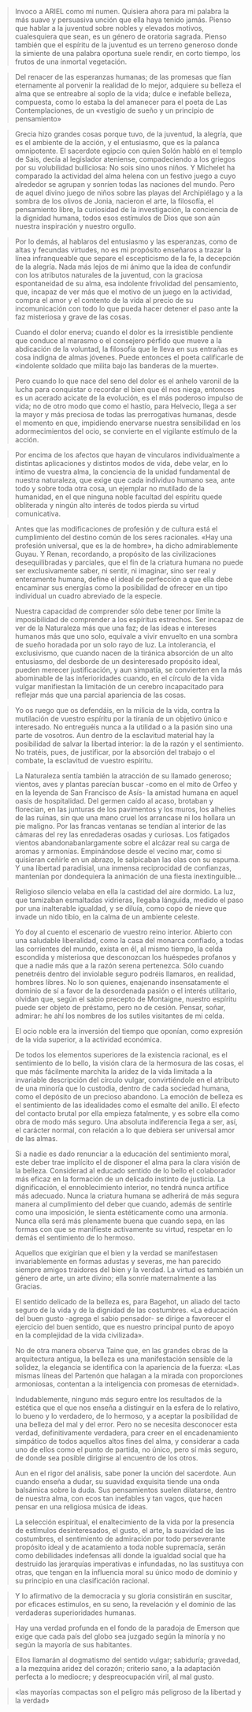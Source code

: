 > Invoco a ARIEL como mi numen. Quisiera ahora para mi palabra la más suave y persuasiva unción que ella haya tenido jamás. Pienso que hablar a la juventud sobre nobles y elevados motivos, cualesquiera que sean, es un género de oratoria sagrada. Pienso también que el espíritu de la juventud es un terreno generoso donde la simiente de una palabra oportuna suele rendir, en corto tiempo, los frutos de una inmortal vegetación.

> Del renacer de las esperanzas humanas; de las promesas que fían eternamente al porvenir la realidad de lo mejor, adquiere su belleza el alma que se entreabre al soplo de la vida; dulce e inefable belleza, compuesta, como lo estaba la del amanecer para el poeta de Las Contemplaciones, de un «vestigio de sueño y un principio de pensamiento»

> Grecia hizo grandes cosas porque tuvo, de la juventud, la alegría, que es el ambiente de la acción, y el entusiasmo, que es la palanca omnipotente. El sacerdote egipcio con quien Solón habló en el templo de Sais, decía al legislador ateniense, compadeciendo a los griegos por su volubilidad bulliciosa: No sois sino unos niños. Y Michelet ha comparado la actividad del alma helena con un festivo juego a cuyo alrededor se agrupan y sonríen todas las naciones del mundo. Pero de aquel divino juego de niños sobre las playas del Archipiélago y a la sombra de los olivos de Jonia, nacieron el arte, la filosofía, el pensamiento libre, la curiosidad de la investigación, la conciencia de la dignidad humana, todos esos estímulos de Dios que son aún nuestra inspiración y nuestro orgullo.

> Por lo demás, al hablaros del entusiasmo y las esperanzas, como de altas y fecundas virtudes, no es mi propósito enseñaros a trazar la línea infranqueable que separe el escepticismo de la fe, la decepción de la alegría. Nada más lejos de mi ánimo que la idea de confundir con los atributos naturales de la juventud, con la graciosa espontaneidad de su alma, esa indolente frivolidad del pensamiento, que, incapaz de ver más que el motivo de un juego en la actividad, compra el amor y el contento de la vida al precio de su incomunicación con todo lo que pueda hacer detener el paso ante la faz misteriosa y grave de las cosas.

> Cuando el dolor enerva; cuando el dolor es la irresistible pendiente que conduce al marasmo o el consejero pérfido que mueve a la abdicación de la voluntad, la filosofía que le lleva en sus entrañas es cosa indigna de almas jóvenes. Puede entonces el poeta calificarle de «indolente soldado que milita bajo las banderas de la muerte». 

> Pero cuando lo que nace del seno del dolor es el anhelo varonil de la lucha para conquistar o recordar el bien que él nos niega, entonces es un acerado acicate de la evolución, es el más poderoso impulso de vida; no de otro modo que como el hastío, para Helvecio, llega a ser la mayor y más preciosa de todas las prerrogativas humanas, desde el momento en que, impidiendo enervarse nuestra sensibilidad en los adormecimientos del ocio, se convierte en el vigilante estímulo de la acción.

> Por encima de los afectos que hayan de vincularos individualmente a distintas aplicaciones y distintos modos de vida, debe velar, en lo íntimo de vuestra alma, la conciencia de la unidad fundamental de nuestra naturaleza, que exige que cada individuo humano sea, ante todo y sobre toda otra cosa, un ejemplar no mutilado de la humanidad, en el que ninguna noble facultad del espíritu quede obliterada y ningún alto interés de todos pierda su virtud comunicativa.

> Antes que las modificaciones de profesión y de cultura está el cumplimiento del destino común de los seres racionales. «Hay una profesión universal, que es la de hombre», ha dicho admirablemente Guyau. Y Renan, recordando, a propósito de las civilizaciones desequilibradas y parciales, que el fin de la criatura humana no puede ser exclusivamente saber, ni sentir, ni imaginar, sino ser real y enteramente humana, define el ideal de perfección a que ella debe encaminar sus energías como la posibilidad de ofrecer en un tipo individual un cuadro abreviado de la especie.

> Nuestra capacidad de comprender sólo debe tener por límite la imposibilidad de comprender a los espíritus estrechos. Ser incapaz de ver de la Naturaleza más que una faz; de las ideas e intereses humanos más que uno solo, equivale a vivir envuelto en una sombra de sueño horadada por un solo rayo de luz. La intolerancia, el exclusivismo, que cuando nacen de la tiránica absorción de un alto entusiasmo, del desborde de un desinteresado propósito ideal, pueden merecer justificación, y aun simpatía, se convierten en la más abominable de las inferioridades cuando, en el círculo de la vida vulgar manifiestan la limitación de un cerebro incapacitado para reflejar más que una parcial apariencia de las cosas.

> Yo os ruego que os defendáis, en la milicia de la vida, contra la mutilación de vuestro espíritu por la tiranía de un objetivo único e interesado. No entreguéis nunca a la utilidad o a la pasión sino una parte de vosotros. Aun dentro de la esclavitud material hay la posibilidad de salvar la libertad interior: la de la razón y el sentimiento. No tratéis, pues, de justificar, por la absorción del trabajo o el combate, la esclavitud de vuestro espíritu.

> La Naturaleza sentía también la atracción de su llamado generoso; vientos, aves y plantas parecían buscar -como en el mito de Orfeo y en la leyenda de San Francisco de Asís- la amistad humana en aquel oasis de hospitalidad. Del germen caído al acaso, brotaban y florecían, en las junturas de los pavimentos y los muros, los alhelíes de las ruinas, sin que una mano cruel los arrancase ni los hollara un pie maligno. Por las francas ventanas se tendían al interior de las cámaras del rey las enredaderas osadas y curiosas. Los fatigados vientos abandonabanlargamente sobre el alcázar real su carga de aromas y armonías. Empinándose desde el vecino mar, como si quisieran ceñirle en un abrazo, le salpicaban las olas con su espuma. Y una libertad paradisial, una inmensa reciprocidad de confianzas, mantenían por dondequiera la animación de una fiesta inextinguible...

> Religioso silencio velaba en ella la castidad del aire dormido. La luz, que tamizaban esmaltadas vidrieras, llegaba lánguida, medido el paso por una inalterable igualdad, y se diluía, como copo de nieve que invade un nido tibio, en la calma de un ambiente celeste.

> Yo doy al cuento el escenario de vuestro reino interior. Abierto con una saludable liberalidad, como la casa del monarca confiado, a todas las corrientes del mundo, exista en él, al mismo tiempo, la celda escondida y misteriosa que desconozcan los huéspedes profanos y que a nadie más que a la razón serena pertenezca. Sólo cuando penetréis dentro del inviolable seguro podréis llamaros, en realidad, hombres libres. No lo son quienes, enajenando insensatamente el dominio de sí a favor de la desordenada pasión o el interés utilitario, olvidan que, según el sabio precepto de Montaigne, nuestro espíritu puede ser objeto de préstamo, pero no de cesión. Pensar, soñar, admirar: he ahí los nombres de los sutiles visitantes de mi celda.

> El ocio noble era la inversión del tiempo que oponían, como expresión de la vida superior, a la actividad económica.

> De todos los elementos superiores de la existencia racional, es el sentimiento de lo bello, la visión clara de la hermosura de las cosas, el que más fácilmente marchita la aridez de la vida limitada a la invariable descripción del círculo vulgar, convirtiéndole en el atributo de una minoría que lo custodia, dentro de cada sociedad humana, como el depósito de un precioso abandono. La emoción de belleza es el sentimiento de las idealidades como el esmalte del anillo. El efecto del contacto brutal por ella empieza fatalmente, y es sobre ella como obra de modo más seguro. Una absoluta indiferencia llega a ser, así, el carácter normal, con relación a lo que debiera ser universal amor de las almas.

> Si a nadie es dado renunciar a la educación del sentimiento moral, este deber trae implícito el de disponer el alma para la clara visión de la belleza. Considerad al educado sentido de lo bello el colaborador más eficaz en la formación de un delicado instinto de justicia. La dignificación, el ennoblecimiento interior, no tendrá nunca artífice más adecuado. Nunca la criatura humana se adherirá de más segura manera al cumplimiento del deber que cuando, además de sentirle como una imposición, le sienta estéticamente como una armonía. Nunca ella será más plenamente buena que cuando sepa, en las formas con que se manifieste activamente su virtud, respetar en lo demás el sentimiento de lo hermoso.

> Aquellos que exigirían que el bien y la verdad se manifestasen invariablemente en formas adustas y severas, me han parecido siempre amigos traidores del bien y la verdad. La virtud es también un género de arte, un arte divino; ella sonríe maternalmente a las Gracias.

> El sentido delicado de la belleza es, para Bagehot, un aliado del tacto seguro de la vida y de la dignidad de las costumbres. «La educación del buen gusto -agrega el sabio pensador- se dirige a favorecer el ejercicio del buen sentido, que es nuestro principal punto de apoyo en la complejidad de la vida civilizada».

> No de otra manera observa Taine que, en las grandes obras de la arquitectura antigua, la belleza es una manifestación sensible de la solidez, la elegancia se identifica con la apariencia de la fuerza: «Las mismas líneas del Partenón que halagan a la mirada con proporciones armoniosas, contentan a la inteligencia con promesas de eternidad».

> Indudablemente, ninguno más seguro entre los resultados de la estética que el que nos enseña a distinguir en la esfera de lo relativo, lo bueno y lo verdadero, de lo hermoso, y a aceptar la posibilidad de una belleza del mal y del error. Pero no se necesita desconocer esta verdad, definitivamente verdadera, para creer en el encadenamiento simpático de todos aquellos altos fines del alma, y considerar a cada uno de ellos como el punto de partida, no único, pero sí más seguro, de donde sea posible dirigirse al encuentro de los otros.

> Aun en el rigor del análisis, sabe poner la unción del sacerdote. Aun cuando enseña a dudar, su suavidad exquisita tiende una onda balsámica sobre la duda. Sus pensamientos suelen dilatarse, dentro de nuestra alma, con ecos tan inefables y tan vagos, que hacen pensar en una religiosa música de ideas.

> La selección espiritual, el enaltecimiento de la vida por la presencia de estímulos desinteresados, el gusto, el arte, la suavidad de las costumbres, el sentimiento de admiración por todo perseverante propósito ideal y de acatamiento a toda noble supremacía, serán como debilidades indefensas allí donde la igualdad social que ha destruido las jerarquías imperativas e infundadas, no las sustituya con otras, que tengan en la influencia moral su único modo de dominio y su principio en una clasificación racional.

> Y lo afirmativo de la democracia y su gloria consistirán en suscitar, por eficaces estímulos, en su seno, la revelación y el dominio de las verdaderas superioridades humanas.

> Hay una verdad profunda en el fondo de la paradoja de Emerson que exige que cada país del globo sea juzgado según la minoría y no según la mayoría de sus habitantes.

> Ellos llamarán al dogmatismo del sentido vulgar; sabiduría; gravedad, a la mezquina aridez del corazón; criterio sano, a la adaptación perfecta a lo mediocre; y despreocupación viril, al mal gusto.

> «las mayorías compactas son el peligro más peligroso de la libertad y la verdad»

